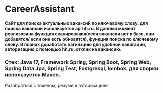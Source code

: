 # CareerAssistant
#### Сайт для поиска актуальных вакансий по ключевому слову, для поиска вакансий используется api hh.ru. В данный момент реализована функция сканирования(если вакансии нет в базе, они добавятся/ если они есть обновятся), функция поиска по ключевому слову. В планах доработать пагинацию для удобной навигации, авторизацию с помощью hh.ru, отклик на вакансию.
### Стек: Java 17, Framework Spring, Spring Boot, Spring Web, Spring Data Jpa, Spring Test, Postgresql, lombok, для сборки используется Maven.

Разобраться с токеном, резуме и авторизацией